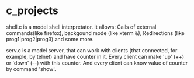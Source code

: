 # c_projects
shell.c is a model shell interpretator. It allows: Calls of external commands(like firefox), backgound mode (like xterm &), Redirections (like prog1|prog2|prog3) and some more.


serv.c is a model server, that can work with clients (that connected, for example, by telnet) and have counter in it. Every client can make 'up' (++) or 'down' (--) with this counter. And every client can know value of counter by command 'show'. 
